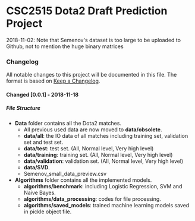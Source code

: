# CSC2515 Dota2 Draft Prediction Project
2018-11-02: Note that Semenov's dataset is too large to be uploaded to Github, not to mention the huge binary matrices

### Changelog
All notable changes to this project will be documented in this file. The format is based on [Keep a Changelog](https://keepachangelog.com/en/1.0.0/).

#### Changed [0.0.1] - 2018-11-18
##### File Structure
- **Data** folder contains all the Dota2 matches.
    - All previous used data are now moved to **data/obsolete**. 
    - **data/all**: the IO data of all matches including training set, validation set and test set.
    - **data/test**: test set. (All, Normal level, Very high level)
    - **data/training**: training set. (All, Normal level, Very high level)
    - **data/validation**: validation set. (All, Normal level, Very high level)
    - **data/SVD**.
    - Semenov_small_data_preview.csv
- **Algorithms** folder contains all the implemented models.
    - **algorithms/benchmark**: including Logistic Regression, SVM and Naive Bayes.
    - **algorithms/data_processing**: codes for file processing.
    - **algorithms/saved_models**: trained machine learning models saved in pickle object file.
